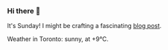 ### Hi there :wave:

It's Sunday! I might be crafting a fascinating [blog post](https://benjaminwuethrich.dev).

Weather in Toronto: sunny, at +9°C.
